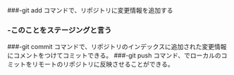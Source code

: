###-git add コマンドで、リポジトリに変更情報を追加する
###	-このことをステージングと言う
###-git commit コマンドで、リポジトリのインデックスに追加された変更情報にコメントをつけてコミットできる。
###-git push コマンド、でローカルのコミットをリモートのリポジトリに反映させることができる。
